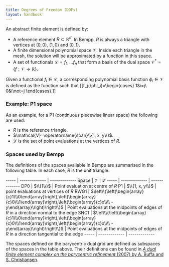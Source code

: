 ```yaml
---
title: Degrees of Freedom (DOFs)
layout: handbook
---
```


An abstract finite element is defined by:

- A reference element $R\subset\mathbb{R}^d$. In Bempp, $R$ is always a triangle with vertices at
  $(0,0)$, $(1,0)$ and $(0,1)$.
- A finite dimensional polynomial space $\mathcal{V}$. Inside each triangle in the mesh, the solution
  will be approximated by a function in this space.
- A set of functionals $\mathcal{L}={f_1, ... f_n}$ that form a basis of the dual space
  $\mathcal{V}^*=\{f:\mathcal{V}\to\mathbb{R}\}$.

Given a functional $f_i\in\mathcal{L}$, a corresponding polynomial basis function
$\phi_i\in\mathcal{V}$ is defined as the function such that
[[f_j(\phi_i)=\begin{cases}
1&i=j\\\
0&i\not=j
\end{cases}.]]

### Example: P1 space
As an example, for a P1 (continuous piecewise linear space) the following are used:

- $R$ is the reference triangle.
- $\mathcal{V}=\operatorname{span}\\{1, x, y\\}$.
- $\mathcal{L}$ is the set of point evaluations at the vertices of $R$.

### Spaces used by Bempp
The definitions of the spaces available in Bempp are summarised in the following table.
In each case, $R$ is the unit triangle.

----- | ------------- | -------------
Space | $\mathcal{V}$ | $\mathcal{L}$
----- | ------------- | -------------
DP0   | $\\{1\\}$ | Point evaluation at centre of $R$
P1    | $\\{1, x, y\\}$ | point evaluations at vertices of $R$
RWG1  | $\left\\{\left(\begin{array}{c}1\\\0\end{array}\right),\left(\begin{array}{c}0\\\1\end{array}\right),\left(\begin{array}{c}x\\\\ -y\end{array}\right)\right\\}$ | Point evaluations at the midpoints of edges of $R$ in a direction normal to the edge
SNC1  | $\left\\{\left(\begin{array}{c}1\\\0\end{array}\right),\left(\begin{array}{c}0\\\1\end{array}\right),\left(\begin{array}{c}x\\\\ -y\end{array}\right)\right\\}$ | Point evaluations at the midpoints of edges of $R$ in a direction tangential to the edge
----- | ------------- | -------------

The spaces defined on the barycentric dual grid are defined as subspaces of the spaces
in the table above. Their definitions can be found in
[<em>A dual finite element complex on the barycentric refinement</em> (2007) by A. Buffa and S. Christiansen](https://www.jstor.org/stable/40234460?seq=1).
